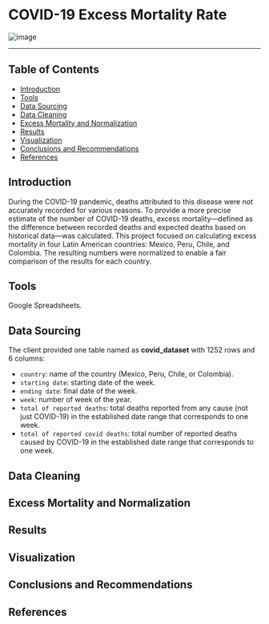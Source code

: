 # COVID-19 Excess Mortality Rate
![image](https://github.com/karlarochaes/covid19-excess-mortality/assets/88100992/91800f41-b158-48ce-963b-f8770fff51e3)

---
## Table of Contents
- [Introduction](#introduction)
- [Tools](#tools)
- [Data Sourcing](#data-sourcing)
- [Data Cleaning](#data-cleaning)
- [Excess Mortality and Normalization](#excess-mortality-and-normalization)
- [Results](#results)
- [Visualization](#visualization)
- [Conclusions and Recommendations](#conclusions-and-recommendations)
- [References](#references)

## Introduction
During the COVID-19 pandemic, deaths attributed to this disease were not accurately recorded for various reasons. To provide a more precise estimate of the number of COVID-19 deaths, excess mortality—defined as the difference between recorded deaths and expected deaths based on historical data—was calculated. This project focused on calculating excess mortality in four Latin American countries: Mexico, Peru, Chile, and Colombia. The resulting numbers were normalized to enable a fair comparison of the results for each country.

## Tools
Google Spreadsheets.

## Data Sourcing
The client provided one table named as **covid_dataset** with 1252 rows and 6 columns:
- `country`: name of the country (Mexico, Peru, Chile, or Colombia).
- `starting date`: starting date of the week.
- `ending date`: final date of the week.
- `week`: number of week of the year.
- `total of reported deaths`: total deaths reported from any cause (not just COVID-19) in the established date range that corresponds to one week.
- `total of reported covid deaths`: total number of reported deaths caused by COVID-19 in the established date range that corresponds to one week.

## Data Cleaning

## Excess Mortality and Normalization

## Results

## Visualization

## Conclusions and Recommendations

## References
